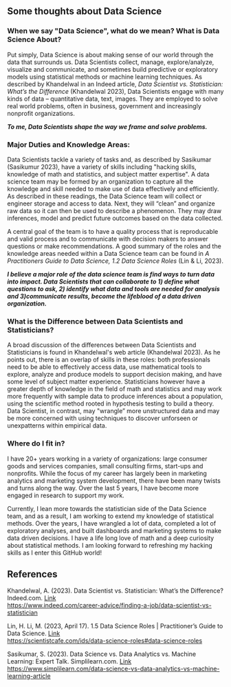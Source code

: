 ## Some thoughts about Data Science  

### When we say "Data Science", what do we mean? What is Data Science About?
Put simply, Data Science is about making sense of our world through the data that surrounds us. 
Data Scientists collect, manage, explore/analyze, visualize and communicate, and sometimes build predictive or exploratory models using statistical methods or machine learning techniques. As described by Khandelwal in an Indeed article, *Data Scientist vs. Statistician: What’s the Difference* (Khandelwal 2023),  Data Scientists engage with many kinds of data – quantitative data, text, images.  They are employed to solve real world problems, often in business, government and increasingly nonprofit organizations. 

***To me, Data Scientists shape the way we frame and solve problems.***

### Major Duties and Knowledge Areas: 
Data Scientists tackle a variety of tasks and, as described by Sasikumar (Sasikumur 2023), have a variety of skills including "hacking skills, knowledge of math and statistics, and subject matter expertise". A data science team may be formed by an organization to capture all the knowledge and skill needed to make use of data effectively and efficiently. As described in these readings, the Data Science team will collect or engineer storage and access to data. Next, they will “clean” and organize raw data so it can then be used to describe a phenomenon. They may draw inferences, model and predict future outcomes based on the data collected. 

A central goal  of the team is to have a quality process that is reproducable and valid process and to communicate with decision makers to answer questions or make recommendations.  A good summary of the roles and the knowledge areas needed within a Data Science team can be found in *A Practitioners Guide to Data Science, 1.2 Data Science Roles* (Lin & Li, 2023).

***I believe a major role of the data science team is find ways to turn data into impact. Data Scientists that can collaborate to 1) define what questions to ask, 2) identify what data and tools are needed for analysis and 3)communicate results,  become the lifeblood of a data driven organization.***

### What is the Difference between Data Scientists and Statisticians?
A broad discussion of the differences between Data Scientists and Statisticians is found in Khandelwal's web article (Khandelwal 2023).  As he points out, there is an overlap of skills in these roles: both professionals need to be able to effectively access data, use mathematical tools to explore, analyze and produce models to support decision making, and have some level of subject matter experience.  Statisticians however have a greater depth of knowledge in the field of math and statistics and may work more frequently with sample data to produce inferences about a population, using the scientific method rooted in hypothesis testing to build a theory.  Data Scientist, in contrast, may "wrangle” more unstructured data and may be more concerned with using techniques to discover unforseen or unexpatterns within empirical data.

### Where do I fit in?
I have 20+ years working in a variety of organizations: large consumer goods and services companies, small consulting firms, start-ups and nonprofits.  While the focus of my career has largely been in marketing analytics and marketing system development, there have been many twists and turns along the way. Over the last 5 years, I have become more engaged in research to support my work.  

Currently, I lean more towards the statistician side of the Data Science team, and as a result, I am working to extend my knowledge of statistical methods. Over the years, I have wrangled a lot of data, completed a lot of exploratory analyses, and built dashboards and marketing systems to make data driven decisions. I have a life long love of math and a deep curiosity about statistical methods. I am looking forward to refreshing my hacking skills as I enter this GitHub world!

## References
Khandelwal, A. (2023). Data Scientist vs. Statistician: What’s the Difference? Indeed.com. [Link](https://www.indeed.com/career-advice/finding-a-job/data-scientist-vs-statistician)   
https://www.indeed.com/career-advice/finding-a-job/data-scientist-vs-statistician

Lin, H. Li, M. (2023, April 17). 1.5 Data Science Roles | Practitioner’s Guide to Data Science. [Link](https://scientistcafe.com/ids/data-science-roles#data-science-roles)  
https://scientistcafe.com/ids/data-science-roles#data-science-roles

Sasikumar, S. (2023). Data Science vs. Data Analytics vs. Machine Learning: Expert Talk. Simplilearn.com. [Link](https://www.simplilearn.com/data-science-vs-data-analytics-vs-machine-learning-article)   
https://www.simplilearn.com/data-science-vs-data-analytics-vs-machine-learning-article


